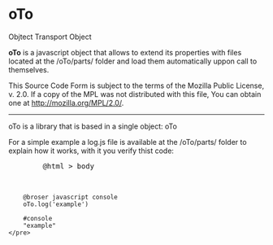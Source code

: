 # oTo
Objtect Transport Object

<strong>oTo</strong> is a javascript object that allows to extend its properties with files located at the /oTo/parts/ folder and load them automatically uppon call to themselves.

This Source Code Form is subject to the terms of the Mozilla Public License, v. 2.0. If a copy of the MPL was not distributed with this file, You can obtain one at http://mozilla.org/MPL/2.0/.

<hr>

oTo is a library that is based in a single object: oTo

<p>For a simple example a log.js file is available at the /oTo/parts/ folder to explain how it works, with it you verify thist code:</p>
	<pre>
		@html > body
		<script type="text/javascript" src="/oTo/engine.js"></script>

		@broser javascript console
		oTo.log('example')

		#console
		"example"
	</pre>
